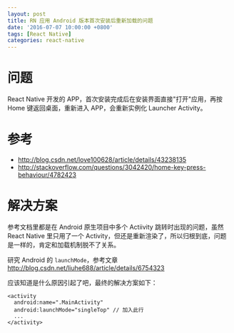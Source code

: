```yaml
---
layout: post
title: RN 应用 Android 版本首次安装后重新加载的问题
date: '2016-07-07 10:00:00 +0800'
tags: [React Native]
categories: react-native
---
```


# 问题

React Native 开发的 APP，首次安装完成后在安装界面直接"打开"应用，再按 Home 键返回桌面，重新进入 APP，会重新实例化 Launcher Activity。

# 参考

- <http://blog.csdn.net/love100628/article/details/43238135>
- <http://stackoverflow.com/questions/3042420/home-key-press-behaviour/4782423>

# 解决方案

参考文档里都是在 Android 原生项目中多个 Actiivity 跳转时出现的问题，虽然 React Native 里只用了一个 Activity，但还是重新渲染了，所以归根到底，问题是一样的，肯定和加载机制脱不了关系。

研究 Android 的 `launchMode`，参考文章 <http://blog.csdn.net/liuhe688/article/details/6754323>

应该知道是什么原因引起了吧，最终的解决方案如下：

```
<activity
  android:name=".MainActivity"
  android:launchMode="singleTop" // 加入此行
  ...
</activity>
```
